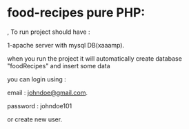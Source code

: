 # food-recipes pure PHP:
,
To run project should have :

1-apache server with mysql DB(xaaamp).

when you run the project it will automatically create database "foodRecipes" and insert some data

you can login using :

email : johndoe@gmail.com.

password : johndoe101

or create new user.

